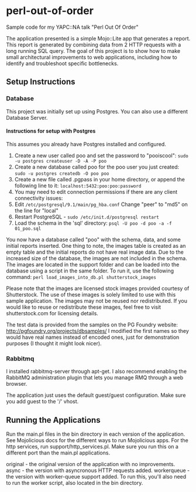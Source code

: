 perl-out-of-order
=================

Sample code for my YAPC::NA talk "Perl Out Of Order"

The application presented is a simple Mojo::Lite app that generates a report. This report is generated by combining data from 2 HTTP requests with a long running SQL query. The goal of this project is to show how to make small architectural improvements to web applications, including how to identify and troubleshoot specific bottlenecks.

## Setup Instructions
### Database
This project was initially set up using Postgres. You can also use a different Database Server.

#### Instructions for setup with Postgres
This assumes you already have Postgres installed and configured.

1. Create a new user called poo and set the password to "pooiscool": `sudo -u postgres createuser -D -A -P poo`
1. Create a new database called poo for the poo user you just created: `sudo -u postgres createdb -O poo poo`
1. Create a new file called .pgpass in your home directory, or append the following line to it: `localhost:5432:poo:poo:password`
1. You may need to edit connection permissions if there are any client connectivity issues: 
  1. Edit `/etc/postgresql/9.1/main/pg_hba.conf` Change "peer" to "md5" on the line for "local" 
  1. Restart PostgreSQL - `sudo /etc/init.d/postgresql restart`
1. Load the schema in the 'sql' directory: `psql -U poo -d poo -a -f 01_poo.sql`

You now have a database called "poo" with the schema, data, and some initial reports inserted. One thing to note, the images table is created as an empty table and the initial reports do not have real image data. Due to the increased size of the database, the images are not included in the schema. The images are located in the support folder and can be loaded into the database using a script in the same folder. To run it, use the following command: `perl load_images_into_db.pl shutterstock_images`

Please note that the images are licensed stock images provided courtesy of Shutterstock. The use of these images is solely limited to use with this sample application. The images may not be reused nor redistributed. If you would like to reuse or redistribute these images, feel free to visit shutterstock.com for licensing details.

The test data is provided from the samples on the PG Foundry website: http://pgfoundry.org/projects/dbsamples/ I modified the first names so they would have real names instead of encoded ones, just for demonstration purposes (I thought it might look nicer).

### Rabbitmq
I installed rabbitmq-server through apt-get. I also recommend enabling the RabbitMQ administration plugin that lets you manage RMQ through a web browser.

The application just uses the default guest/guest configuration. Make sure you add guest to the '/' vhost.

## Running the Applications
Run the main.pl files in the bin directory in each version of the application. See Mojolicious docs for the different ways to run Mojolicious apps. For the http services, run support/http_services.pl. Make sure you run this on a different port than the main.pl applications.

original - the original version of the application with no improvements.
async - the version with asyncronous HTTP requests added.
workerqueue - the version with worker-queue support added. To run this, you'll also need to run the worker script, also located in the bin directory.
